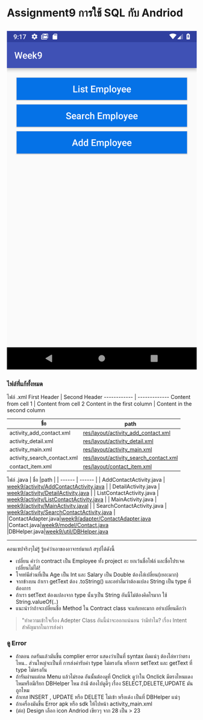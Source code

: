 # Assignment9 การใช้ SQL กับ Andriod
![alt text](https://github.com/prakasitz/Assignment9/blob/master/main.png "main")
--
### ไฟล์ที่แก้ทั้งหมด
ไฟล์ .xml
First Header | Second Header
------------ | -------------
Content from cell 1 | Content from cell 2
Content in the first column | Content in the second column



 ชื่อ  | path 
 ------ | ------ 
 activity_add_contact.xml | [res/layout/activity_add_contact.xml][PlDb] 
 activity_detail.xml | [res/layout/activity_detail.xml][PlGh] 
 activity_main.xml | [res/layout/activity_main.xml][PlOd] 
 activity_search_contact.xml | [res/layout/activity_search_contact.xml][PlMe] 
  contact_item.xml | [res/layout/contact_item.xml][PlGa] 
ไฟล์ .java
| ชื่อ  |path |
| ------ | ------ |
| AddContactActivity.java | [week9/activity/AddContactActivity.java][ja] |
| DetailActivity.java | [week9/activity/DetailActivity.java][jb] |
| ListContactActivity.java | [week9/activity/ListContactActivity.java][jc] |
| MainActivity.java | [week9/activity/MainActivity.javal][jd] |
| SearchContactActivity.java | [week9/activity/SearchContactActivity.java][je] |
|ContactAdapter.java|[week9/adapter/ContactAdapter.java][jf]
|Contact.java|[week9/model/Contact.java][jg]
|DBHelper.java|[week9/util/DBHelper.java][jh]

---

คอนเซปจริงๆไม่รู้ รู้แค่ว่าเอาของอาจารย์มาแก้ สรุปได้ดังนี้

  - เปลี่ยน คำว่า contract เป็น Employee ทั้ง project อะ ยกเว้นชื่อไฟล์ และชื่อโปรเจคเปลี่ยนไม่ได้!
  - โจทย์มีส่วนที่เป็น Age เป็น Int และ Salary เป็น Double ต้องไล่เปลี่ยน(เยอะมาก)
  - จากข้างบน ถ้าเรา getText ต้อง .toString() และอย่าลืมว่าต้องแปลง String เป็น type ที่ต้องการ
  - ถ้าเรา setText ต้องแปลงจาก type นั้นๆเป็น String อันนี้ไม่ต้องคิดไรมาก ใช้ String.valueOf(..)
  - แนะนำว่าถ้าจะเปลี่ยนชื่อ Method ใน Contract class จะแก้เยอะมาก อย่าเปลี่ยนดีกว่า


> "ทำความเข้าใจเรื่อง Adepter Class อันนี้น่าจะออกแน่นอน ว่ามีทำไม?
> เรื่อง Intent สำคัญมากในการส่งค่า

### ดู Error
  - ถ้าตอน กดรันแล้วมันขึ้น complier error แสดงว่าเป็นที่ syntax ผิดแน่ๆ ต้องไล่หาว่าตรงไหน.. ส่วนใหญ่จะเป็นที่ การส่งค่ารับค่า type ไม่ตรงกัน หรือการ setText และ getText ที่ type ไม่ตรงกัน
  - ถ้ารันผ่านแต่กด Menu แล้วไม่รอด อันนั้นต้องดูที่ Onclick ดูว่าใน Onclick มีตรงไหนแดงไหมหรือมีเรียก DBHelper ไหม ถ้ามี ต้องไปดูดีๆ เรื่อง SELECT,DELETE,UPDATE มันถูกไหม
  - ถ้าเทส INSERT , UPDATE หรือ DELETE ไม่เข้า หรือเด้ง เป็นที่ DBHelper แน่ๆ
  - ถ้าเครื่องมันขึ้น Error apk หรือ sdk ให้ไปหน้า activity_main.xml
  - (ต่อ) Design เลือก icon Andriod เขียวๆ จาก 28 เป็น > 23 



   [PlDb]: <https://github.com/prakasitz/Assignment9/blob/master/app/src/main/res/layout/activity_add_contact.xml>
   [PlGh]: <https://github.com/prakasitz/Assignment9/blob/master/app/src/main/res/layout/activity_detail.xml>
   [PlOd]: <https://github.com/prakasitz/Assignment9/blob/master/app/src/main/res/layout/activity_main.xml>
   [PlMe]: <https://github.com/prakasitz/Assignment9/blob/master/app/src/main/res/layout/activity_search_contact.xml>
   [PlGa]: <https://github.com/prakasitz/Assignment9/blob/master/app/src/main/res/layout/contact_item.xml>
   
   
   [ja]: <https://github.com/prakasitz/Assignment9/blob/master/app/src/main/java/com/mydomain/app/week9/activity/AddContactActivity.java>
   [jb]: <https://github.com/prakasitz/Assignment9/blob/master/app/src/main/java/com/mydomain/app/week9/activity/DetailActivity.java>
   [jc]: <https://github.com/prakasitz/Assignment9/blob/master/app/src/main/java/com/mydomain/app/week9/activity/ListContactActivity.java>
   [jd]: <https://github.com/prakasitz/Assignment9/blob/master/app/src/main/java/com/mydomain/app/week9/activity/MainActivity.java>
   [je]: <https://github.com/prakasitz/Assignment9/blob/master/app/src/main/java/com/mydomain/app/week9/activity/SearchContactActivity.java>
   [jf]: <https://github.com/prakasitz/Assignment9/blob/master/app/src/main/java/com/mydomain/app/week9/adapter/ContactAdapter.java>
   [jg]: <https://github.com/prakasitz/Assignment9/blob/master/app/src/main/java/com/mydomain/app/week9/model/Contact.java>
   [jh]: <https://github.com/prakasitz/Assignment9/blob/master/app/src/main/java/com/mydomain/app/week9/util/DBHelper.java>
   
   
   
